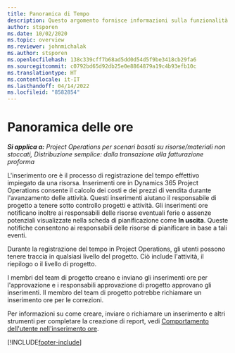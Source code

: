 ```yaml
---
title: Panoramica di Tempo
description: Questo argomento fornisce informazioni sulla funzionalità tempo in Dynamics 365 Project Operations.
author: stsporen
ms.date: 10/02/2020
ms.topic: overview
ms.reviewer: johnmichalak
ms.author: stsporen
ms.openlocfilehash: 138c339cff7b68ad5dd0d54d5f9be3418cb29fa6
ms.sourcegitcommit: c0792bd65d92db25e0e8864879a19c4b93efb10c
ms.translationtype: HT
ms.contentlocale: it-IT
ms.lasthandoff: 04/14/2022
ms.locfileid: "8582854"
---
```

# <a name="time-overview"></a>Panoramica delle ore

_**Si applica a:** Project Operations per scenari basati su risorse/materiali non stoccati, Distribuzione semplice: dalla transazione alla fatturazione proforma_

L'inserimento ore è il processo di registrazione del tempo effettivo impiegato da una risorsa. Inserimenti ore in Dynamics 365 Project Operations consente il calcolo dei costi e dei prezzi di vendita durante l'avanzamento delle attività. Questi inserimenti aiutano il responsabile di progetto a tenere sotto controllo progetti e attività. Gli inserimenti ore notificano inoltre ai responsabili delle risorse eventuali ferie o assenze potenziali visualizzate nella scheda di pianificazione come **In uscita**. Queste notifiche consentono ai responsabili delle risorse di pianificare in base a tali eventi.

Durante la registrazione del tempo in Project Operations, gli utenti possono tenere traccia in qualsiasi livello del progetto. Ciò include l'attività, il riepilogo o il livello di progetto.

I membri del team di progetto creano e inviano gli inserimenti ore per l'approvazione e i responsabili approvazione di progetto approvano gli inserimenti. Il membro del team di progetto potrebbe richiamare un inserimento ore per le correzioni.

Per informazioni su come creare, inviare o richiamare un inserimento e altri strumenti per completare la creazione di report, vedi [Comportamento dell'utente nell'inserimento ore](ui-behavior-time.md).



[!INCLUDE[footer-include](../includes/footer-banner.md)]